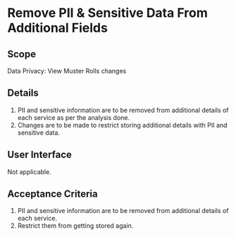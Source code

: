 # Remove PII & Sensitive Data From Additional Fields

## Scope

Data Privacy: View Muster Rolls changes

## **Details**

1. PII and sensitive information are to be removed from additional details of each service as per the analysis done.
2. Changes are to be made to restrict storing additional details with PII and sensitive data.

## User Interface

Not applicable.

## **Acceptance Criteria**

1. PII and sensitive information are to be removed from additional details of each service.
2. Restrict them from getting stored again.

